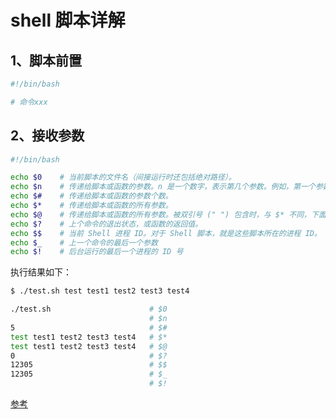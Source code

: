 # shell 脚本详解

## 1、脚本前置

```sh
#!/bin/bash

# 命令xxx
```

## 2、接收参数

```sh
#!/bin/bash

echo $0    # 当前脚本的文件名（间接运行时还包括绝对路径）。
echo $n    # 传递给脚本或函数的参数。n 是一个数字，表示第几个参数。例如，第一个参数是 $1 。
echo $#    # 传递给脚本或函数的参数个数。
echo $*    # 传递给脚本或函数的所有参数。
echo $@    # 传递给脚本或函数的所有参数。被双引号 (" ") 包含时，与 $* 不同，下面将会讲到。
echo $?    # 上个命令的退出状态，或函数的返回值。
echo $$    # 当前 Shell 进程 ID。对于 Shell 脚本，就是这些脚本所在的进程 ID。
echo $_    # 上一个命令的最后一个参数
echo $!    # 后台运行的最后一个进程的 ID 号
```

执行结果如下：

```sh
$ ./test.sh test test1 test2 test3 test4

./test.sh                      # $0
                               # $n
5                              # $#
test test1 test2 test3 test4   # $*
test test1 test2 test3 test4   # $@
0                              # $?
12305                          # $$
12305                          # $_
                               # $!
```

[参考](https://www.cnblogs.com/caoweixiong/p/12334418.html)
